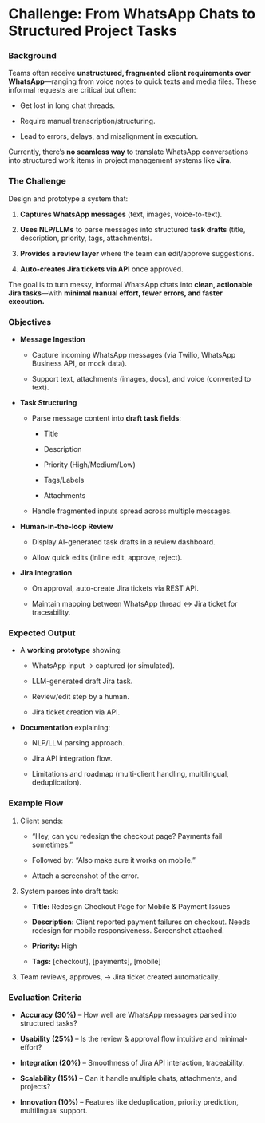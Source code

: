 **Challenge: From WhatsApp Chats to Structured Project Tasks**
==============================================================

### **Background**

Teams often receive **unstructured, fragmented client requirements over WhatsApp**—ranging from voice notes to quick texts and media files. These informal requests are critical but often:

*   Get lost in long chat threads.
    
*   Require manual transcription/structuring.
    
*   Lead to errors, delays, and misalignment in execution.
    

Currently, there’s **no seamless way** to translate WhatsApp conversations into structured work items in project management systems like **Jira**.

### **The Challenge**

Design and prototype a system that:

1.  **Captures WhatsApp messages** (text, images, voice-to-text).
    
2.  **Uses NLP/LLMs** to parse messages into structured **task drafts** (title, description, priority, tags, attachments).
    
3.  **Provides a review layer** where the team can edit/approve suggestions.
    
4.  **Auto-creates Jira tickets via API** once approved.
    

The goal is to turn messy, informal WhatsApp chats into **clean, actionable Jira tasks**—with **minimal manual effort, fewer errors, and faster execution.**

### **Objectives**

*   **Message Ingestion**
    
    *   Capture incoming WhatsApp messages (via Twilio, WhatsApp Business API, or mock data).
        
    *   Support text, attachments (images, docs), and voice (converted to text).
        
*   **Task Structuring**
    
    *   Parse message content into **draft task fields**:
        
        *   Title
            
        *   Description
            
        *   Priority (High/Medium/Low)
            
        *   Tags/Labels
            
        *   Attachments
            
    *   Handle fragmented inputs spread across multiple messages.
        
*   **Human-in-the-loop Review**
    
    *   Display AI-generated task drafts in a review dashboard.
        
    *   Allow quick edits (inline edit, approve, reject).
        
*   **Jira Integration**
    
    *   On approval, auto-create Jira tickets via REST API.
        
    *   Maintain mapping between WhatsApp thread ↔ Jira ticket for traceability.
        

### **Expected Output**

*   A **working prototype** showing:
    
    *   WhatsApp input → captured (or simulated).
        
    *   LLM-generated draft Jira task.
        
    *   Review/edit step by a human.
        
    *   Jira ticket creation via API.
        
*   **Documentation** explaining:
    
    *   NLP/LLM parsing approach.
        
    *   Jira API integration flow.
        
    *   Limitations and roadmap (multi-client handling, multilingual, deduplication).
        

### **Example Flow**

1.  Client sends:
    
    *   “Hey, can you redesign the checkout page? Payments fail sometimes.”
        
    *   Followed by: “Also make sure it works on mobile.”
        
    *   Attach a screenshot of the error.
        
2.  System parses into draft task:
    
    *   **Title:** Redesign Checkout Page for Mobile & Payment Issues
        
    *   **Description:** Client reported payment failures on checkout. Needs redesign for mobile responsiveness. Screenshot attached.
        
    *   **Priority:** High
        
    *   **Tags:** \[checkout\], \[payments\], \[mobile\]
        
3.  Team reviews, approves, → Jira ticket created automatically.
    

### **Evaluation Criteria**

*   **Accuracy (30%)** – How well are WhatsApp messages parsed into structured tasks?
    
*   **Usability (25%)** – Is the review & approval flow intuitive and minimal-effort?
    
*   **Integration (20%)** – Smoothness of Jira API interaction, traceability.
    
*   **Scalability (15%)** – Can it handle multiple chats, attachments, and projects?
    
*   **Innovation (10%)** – Features like deduplication, priority prediction, multilingual support.